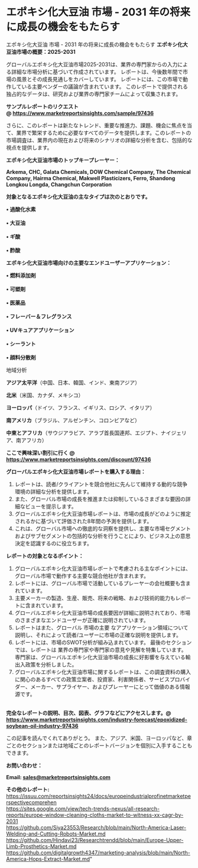 # エポキシ化大豆油 市場 - 2031 年の将来に成長の機会をもたらす
エポキシ化大豆油 市場 - 2031 年の将来に成長の機会をもたらす
<strong><b>エポキシ化大豆油市場の概要：2025-2031</b></strong>

グローバルエポキシ化大豆油市場2025-2031は、業界の専門家からの入力による詳細な市場分析に基づいて作成されています。 レポートは、今後数年間で市場の風景とその成長見通しをカバーしています。 レポートには、この市場で動作している主要ベンダーの議論が含まれています。 このレポートで提供される独占的なデータは、研究および業界の専門家チームによって収集されます。

<strong>サンプルレポートのリクエスト @ <a href=https://www.marketreportsinsights.com/sample/97436>https://www.marketreportsinsights.com/sample/97436</a></strong>

さらに、このレポートは新たなトレンド、重要な推進力、課題、機会に焦点を当て、業界で繁栄するために必要なすべてのデータを提供します。このレポートの市場調査は、業界内の現在および将来のシナリオの詳細な分析を含む、包括的な視点を提供します。

<strong>エポキシ化大豆油市場のトップキープレーヤー：</strong>

<strong>Arkema, CHC, Galata Chemicals, DOW Chemical Company, The Chemical Company, Hairma Chemical, Makwell Plasticizers, Ferro, Shandong Longkou Longda, Changchun Corporation</strong>

<strong><b>対象となるエポキシ化大豆油の主なタイプは次のとおりです。</b></strong>

<strong>• 過酸化水素<br><br>• 大豆油<br><br>• ギ酸<br><br>• 酢酸</strong>

<strong><b>エポキシ化大豆油市場向けの主要なエンドユーザーアプリケーション：</b></strong>

<strong>• 燃料添加剤<br><br>• 可塑剤<br><br>• 医薬品<br><br>• フレーバー＆フレグランス<br><br>• UVキュアアプリケーション<br><br>• シーラント<br><br>• 顔料分散剤</strong>

 地域分析

<strong><b>アジア太平洋</b></strong>（中国、日本、韓国、インド、東南アジア）

<strong><b>北米</b></strong>（米国、カナダ、メキシコ）

<strong><b>ヨーロッパ</b></strong>（ドイツ、フランス、イギリス、ロシア、イタリア）

<strong><b>南アメリカ</b></strong>（ブラジル、アルゼンチン、コロンビアなど）

<strong><b>中東とアフリカ</b></strong>（サウジアラビア、アラブ首長国連邦、エジプト、ナイジェリア、南アフリカ）

<strong>ここで興味深い割引に行く @ <a href=https://www.marketreportsinsights.com/discount/97436>https://www.marketreportsinsights.com/discount/97436</a></strong>

<strong><b>グローバルエポキシ化大豆油市場レポートを購入する理由：</b></strong>
<ol>
  <li>レポートは、読者/クライアントを競合他社に先んじて維持する動的な競争環境の詳細な分析を提供します。</li>
  <li>また、グローバル市場の成長を推進または抑制しているさまざまな要因の詳細なビューを提示します。</li>
  <li>グローバルエポキシ化大豆油市場レポートは、市場の成長がどのように推定されるかに基づいて評価された8年間の予測を提供します。</li>
  <li>これは、グローバル市場への徹底的な洞察を提供し、主要な市場セグメントおよびサブセグメントの包括的な分析を行うことにより、ビジネス上の意思決定を認識するのに役立ちます。</li>
</ol>
<strong><b>レポートの対象となるポイント：</b></strong>
<ol>
  <li>グローバルエポキシ化大豆油市場レポートで考慮される主なポイントには、グローバル市場で動作する主要な競合他社が含まれます。</li>
  <li>レポートには、グローバル市場で活動しているプレーヤーの会社概要も含まれています。</li>
  <li>主要メーカーの製造、生産、販売、将来の戦略、および技術的能力もレポートに含まれています。</li>
  <li>グローバルエポキシ化大豆油市場の成長要因が詳細に説明されており、市場のさまざまなエンドユーザーが正確に説明されています。</li>
  <li>レポートはまた、グローバル 市場の主要 なアプリケーション領域について説明し、それによって読者/ユーザーに市場の正確な説明を提供します。</li>
  <li>レポートには、市場のSWOT分析が組み込まれています。 最後のセクションでは、レポートは 業界の専門家や専門家の意見や見解を特集しています。 専門家は、グローバルエポキシ化大豆油市場の成長に好影響を与えている輸出入政策を分析しました。</li>
  <li>グローバルエポキシ化大豆油市場に関するレポートは、この調査資料の購入に関心のあるすべての政策立案者、投資家、利害関係者、サービスプロバイダー、メーカー、サプライヤー、およびプレーヤーにとって価値のある情報源です。</li>
</ol><br>
<strong>完全なレポートの説明、目次、図表、グラフなどにアクセスします。@ <a href=https://www.marketreportsinsights.com/industry-forecast/epoxidized-soybean-oil-industry-97436>https://www.marketreportsinsights.com/industry-forecast/epoxidized-soybean-oil-industry-97436</a></strong>

この記事を読んでくれてありがとう。 また、アジア、米国、ヨーロッパなど、章ごとのセクションまたは地域ごとのレポートバージョンを個別に入手することもできます。

<strong><b>お問い合わせ：</b></strong>

<strong>Email: </strong><a href=mailto:sales@marketreportsinsights.com><strong>sales@marketreportsinsights.com</strong></a>

<strong>その他のレポート:</strong>
<br>
<a href=https://issuu.com/reportsinsights24/docs/europeindustrialprofinetmarketperspectivecomprehen>https://issuu.com/reportsinsights24/docs/europeindustrialprofinetmarketperspectivecomprehen</a>
<br>
<a href=https://sites.google.com/view/tech-trends-nexus/all-research-reports/europe-window-cleaning-cloths-market-to-witness-xx-cagr-by-2031>https://sites.google.com/view/tech-trends-nexus/all-research-reports/europe-window-cleaning-cloths-market-to-witness-xx-cagr-by-2031</a>
<br>
<a href=https://github.com/Siya23553/Research/blob/main/North-America-Laser-Welding-and-Cutting-Robots-Market.md>https://github.com/Siya23553/Research/blob/main/North-America-Laser-Welding-and-Cutting-Robots-Market.md</a>
<br>
<a href=https://github.com/Hindavi23/Researchtrendd/blob/main/Europe-Upper-Limb-Prosthetics-Market.md>https://github.com/Hindavi23/Researchtrendd/blob/main/Europe-Upper-Limb-Prosthetics-Market.md</a>
<br>
<a href=https://github.com/digitalgrowth4347/marketing-analysis/blob/main/North-America-Hops-Extract-Market.md>https://github.com/digitalgrowth4347/marketing-analysis/blob/main/North-America-Hops-Extract-Market.md</a>"
